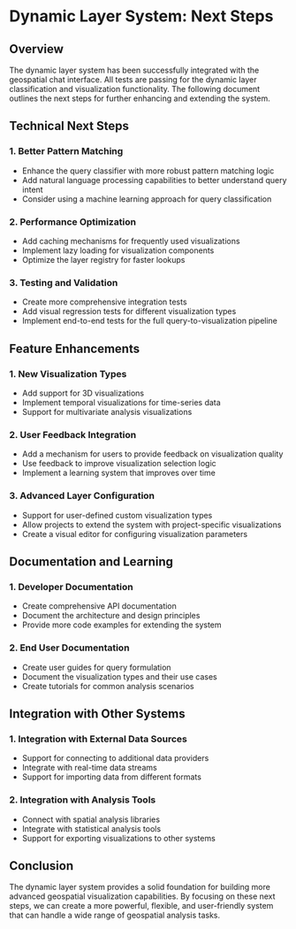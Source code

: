 # Dynamic Layer System: Next Steps

## Overview

The dynamic layer system has been successfully integrated with the geospatial chat interface. All tests are passing for the dynamic layer classification and visualization functionality. The following document outlines the next steps for further enhancing and extending the system.

## Technical Next Steps

### 1. Better Pattern Matching

- Enhance the query classifier with more robust pattern matching logic
- Add natural language processing capabilities to better understand query intent
- Consider using a machine learning approach for query classification

### 2. Performance Optimization

- Add caching mechanisms for frequently used visualizations
- Implement lazy loading for visualization components
- Optimize the layer registry for faster lookups

### 3. Testing and Validation

- Create more comprehensive integration tests
- Add visual regression tests for different visualization types
- Implement end-to-end tests for the full query-to-visualization pipeline

## Feature Enhancements

### 1. New Visualization Types

- Add support for 3D visualizations
- Implement temporal visualizations for time-series data
- Support for multivariate analysis visualizations

### 2. User Feedback Integration

- Add a mechanism for users to provide feedback on visualization quality
- Use feedback to improve visualization selection logic
- Implement a learning system that improves over time

### 3. Advanced Layer Configuration

- Support for user-defined custom visualization types
- Allow projects to extend the system with project-specific visualizations
- Create a visual editor for configuring visualization parameters

## Documentation and Learning

### 1. Developer Documentation

- Create comprehensive API documentation
- Document the architecture and design principles
- Provide more code examples for extending the system

### 2. End User Documentation

- Create user guides for query formulation
- Document the visualization types and their use cases
- Create tutorials for common analysis scenarios

## Integration with Other Systems

### 1. Integration with External Data Sources

- Support for connecting to additional data providers
- Integrate with real-time data streams
- Support for importing data from different formats

### 2. Integration with Analysis Tools

- Connect with spatial analysis libraries
- Integrate with statistical analysis tools
- Support for exporting visualizations to other systems

## Conclusion

The dynamic layer system provides a solid foundation for building more advanced geospatial visualization capabilities. By focusing on these next steps, we can create a more powerful, flexible, and user-friendly system that can handle a wide range of geospatial analysis tasks. 